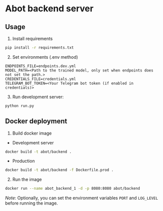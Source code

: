 # Abot backend server

## Usage

1. Install requirements

```bash
pip install -r requirements.txt
```

2. Set environments (.env method)
```env
ENDPOINTS_FILE=endpoints.dev.yml
MODEL_PATH=<Path to the trained model, only set when endpoints does not set the path.>
CREDENTIALS_FILE=credentials.yml
TELEGRAM_BOT_TOKEN=<Your Telegram bot token (if enabled in credentials)>
```

3. Run development server:
```bash
python run.py
```

## Docker deployment

1. Build docker image
  - Development server
  ```bash
  docker build -t abot/backend .
  ```

  - Production
  ```bash
  docker build -t abot/backend -f Dockerfile.prod .
  ```

2. Run the image
```bash
docker run --name abot_backend_1 -d -p 8080:8080 abot/backend
```

*Note*: Optionally, you can set the environment variables `PORT` and `LOG_LEVEL` before running the image.
